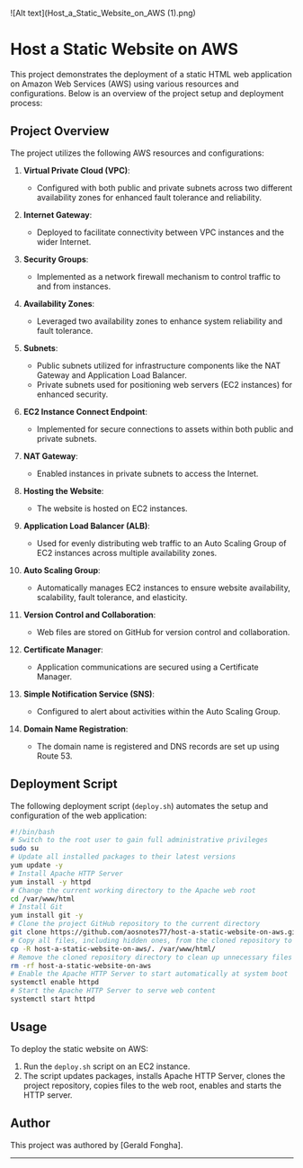 ![Alt text](Host_a_Static_Website_on_AWS (1).png)
# Host a Static Website on AWS

This project demonstrates the deployment of a static HTML web application on Amazon Web Services (AWS) using various resources and configurations. Below is an overview of the project setup and deployment process:

## Project Overview

The project utilizes the following AWS resources and configurations:

1. **Virtual Private Cloud (VPC)**:
   - Configured with both public and private subnets across two different availability zones for enhanced fault tolerance and reliability.

2. **Internet Gateway**:
   - Deployed to facilitate connectivity between VPC instances and the wider Internet.

3. **Security Groups**:
   - Implemented as a network firewall mechanism to control traffic to and from instances.

4. **Availability Zones**:
   - Leveraged two availability zones to enhance system reliability and fault tolerance.

5. **Subnets**:
   - Public subnets utilized for infrastructure components like the NAT Gateway and Application Load Balancer.
   - Private subnets used for positioning web servers (EC2 instances) for enhanced security.

6. **EC2 Instance Connect Endpoint**:
   - Implemented for secure connections to assets within both public and private subnets.

7. **NAT Gateway**:
   - Enabled instances in private subnets to access the Internet.

8. **Hosting the Website**:
   - The website is hosted on EC2 instances.

9. **Application Load Balancer (ALB)**:
   - Used for evenly distributing web traffic to an Auto Scaling Group of EC2 instances across multiple availability zones.

10. **Auto Scaling Group**:
    - Automatically manages EC2 instances to ensure website availability, scalability, fault tolerance, and elasticity.

11. **Version Control and Collaboration**:
    - Web files are stored on GitHub for version control and collaboration.

12. **Certificate Manager**:
    - Application communications are secured using a Certificate Manager.

13. **Simple Notification Service (SNS)**:
    - Configured to alert about activities within the Auto Scaling Group.

14. **Domain Name Registration**:
    - The domain name is registered and DNS records are set up using Route 53.

## Deployment Script

The following deployment script (`deploy.sh`) automates the setup and configuration of the web application:

```bash
#!/bin/bash
# Switch to the root user to gain full administrative privileges
sudo su
# Update all installed packages to their latest versions
yum update -y
# Install Apache HTTP Server
yum install -y httpd
# Change the current working directory to the Apache web root
cd /var/www/html
# Install Git
yum install git -y
# Clone the project GitHub repository to the current directory
git clone https://github.com/aosnotes77/host-a-static-website-on-aws.git
# Copy all files, including hidden ones, from the cloned repository to the Apache web root
cp -R host-a-static-website-on-aws/. /var/www/html/
# Remove the cloned repository directory to clean up unnecessary files
rm -rf host-a-static-website-on-aws
# Enable the Apache HTTP Server to start automatically at system boot
systemctl enable httpd
# Start the Apache HTTP Server to serve web content
systemctl start httpd
```

## Usage

To deploy the static website on AWS:

1. Run the `deploy.sh` script on an EC2 instance.
2. The script updates packages, installs Apache HTTP Server, clones the project repository, copies files to the web root, enables and starts the HTTP server.

## Author

This project was authored by [Gerald Fongha].



---
